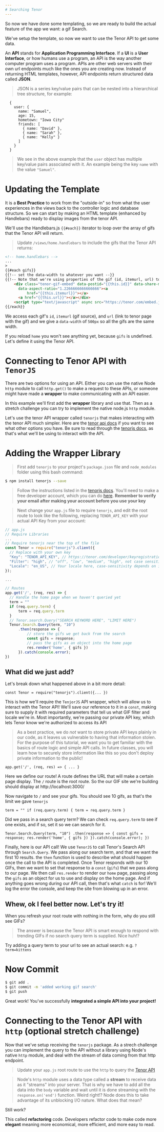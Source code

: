 ```yaml
---
# Searching Tenor
---
```


So now we have done some templating, so we are ready to build the actual feature of the app we want: a gif Search.

We've setup the template, so now we want to use the Tenor API to get some data.

An **API** stands for **Application Programming Interface**. If a **UI** is a **User Interface**, or how humans use a program, an API is the way another computer program uses a program. APIs are other web servers with their own url endpoints much like the ones you are creating now. Instead of returning HTML templates, however, API endpoints return structured data called **JSON**.

> JSON is a series key/value pairs that can be nested into a hierarchical tree structure, for example:

```
  {
    user: {
      name: "Samuel",
      age: 15,
      hometown: "Iowa City"
      friends: [
        { name: "David" },
        { name: "Sarah" },
        { name: "Kelly" }
      ]
    }
  }
```
> We see in the above example that the `user` object has multiple key/value pairs associated with it. An example being the key `name` with the value `"Samuel"`.

# Updating the Template

It is a **Best Practice** to work from the "outside-in" so from what the user experiences in the views back to the controller logic and database structure. So we can start by making an HTML template (enhanced by Handlebars) ready to display images from the tenor API.

We'll use the Handlebars.js `{{#each}}` iterator to loop over the array of gifs that the Tenor API will return.


> Update `/views/home.handlebars` to include the gifs that the Tenor API returns:

```html
<!-- home.handlebars -->
...
>
{{#each gifs}}
{{!-- set the data-width to whatever you want --}}
{{!-- Note that we're using properties of the gif (id, itemurl, url) to fill in information needed to render the gif --}}
    <div class="tenor-gif-embed" data-postid="{{this.id}}" data-share-method="host" data-width="500px"
      data-aspect-ratio="1.2266666666666666"><a
          href="{{this.itemurl}}"></a>
      <a href="{{this.url}}"></a></div>
    <script type="text/javascript" async src="https://tenor.com/embed.js"></script>
{{/each}}
```

We access each gif's `id`, `itemurl` (gif source), and `url` (link to tenor page with the gif) and we give a `data-width` of `500px` so all the gifs are the same width.

If you reload `home` you won't see anything yet, because `gifs` is undefined. Let's define it using the Tenor API.

# Connecting to Tenor API with `TenorJS`

There are two options for using an API. Either you can use the native Node `http` module to call `http.get()` to make a request to these APIs, or someone might have made a **wrapper** to make communicating with an API easier.

In this example we'll first add the **wrapper** library and use that. Then as a stretch challenge you can try to implement the native node.js `http` module.

Let's use the tenor API wrapper called `tenorjs` that makes interacting with the tenor API much simpler. Here are the [tenor api docs](https://tenor.com/gifapi/documentation) if you want to see what other options you have. Be sure to read through the [tenorjs docs](https://www.npmjs.com/package/tenorjs), as that's what we'll be using to interact with the API.

# Adding the Wrapper Library


> First add `tenorjs` to your project's `package.json` file and `node_modules` folder using this bash command:

```bash
$ npm install tenorjs --save
```

> Follow the instructions listed in the [tenorjs docs](https://www.npmjs.com/package/tenorjs). You'll need to make a free developer account, which you can do [here](https://tenor.com/developer/keyregistration). **Remember to verify your email after making your account before you use your key**

> Next change your `app.js` file to require `tenorjs`, and edit the root route to look like the following, replacing `TENOR_API_KEY` with your actual API Key from your account:

  ```js
  // app.js
  // Require Libraries
  ...
  // Require tenorjs near the top of the file
  const Tenor = require("tenorjs").client({
    // Replace with your own key
    "Key": "TENOR_API_KEY", // https://tenor.com/developer/keyregistration
    "Filter": "high", // "off", "low", "medium", "high", not case sensitive
    "Locale": "en_US", // Your locale here, case-sensitivity depends on input
});

  ...

  // Routes
  app.get('/', (req, res) => {
    // Handle the home page when we haven't queried yet
    term = ""
    if (req.query.term) {
        term = req.query.term
    }
    // Tenor.search.Query("SEARCH KEYWORD HERE", "LIMIT HERE")
    Tenor.Search.Query(term, "10")
        .then(response => {
            // store the gifs we get back from the search
            const gifs = response;
            // pass the gifs as an object into the home page
            res.render('home', { gifs })
        }).catch(console.error);
  })
  ```

## What did we just add?

Let's break down what happened above in a bit more detail:

`const Tenor = require("tenorjs").client({... })`

This is how we'll require the `TenjorJS` API wrapper, which will allow us to interact with the Tenor API! We'll save our reference to it in a `const`, making sure to supply it with required parameters that tell us what GIF filter and locale we're in. Most importantly, we're passing our private API key, which lets Tenor know we're authorized to access its API

> As a best practice, we do _not_ want to store private API keys plainly in our code, as it leaves us vulnerable to having that information stolen. For the purpose of this tutorial, we want you to get familiar with the basics of route logic and simple API calls. In future classes, you will learn how to securely store information like this so you don't deploy private information to the public!

`app.get('/', (req, res) => { ... }`

Here we define our route! A route defines the URL that will make a certain page display. The `/` route is the root route. So the our GIF site we're building should display at http://localhost:3000/

Now navigate to `/` and see your gifs. You should see 10 gifs, as that's the limit we gave `tenorjs`

`term = ""
if (req.query.term) {
    term = req.query.term
}`

Did we pass in a search query term? We can check `req.query.term` to see if one exists, and if so, set it so we can search for it.

`Tenor.Search.Query(term, "10")
    .then(response => {
        const gifs = response;
        res.render('home', { gifs })
    }).catch(console.error);
})`

Finally, here is our API call! We use `TenorJS` to call Tenor's Search API through `Search.Query`. We pass along our search term, and that we want the first 10 results. the `then` function is used to describe what should happen once the call to the API is completed. Once Tenor responds with our 10 GIFs, then we want to set that response to a `const` (`gifs`) that we pass along to our page. We then call `res.render` to render our `home` page, passing along the `gifs` as an object for us to use and display on the home page. And if anything goes wrong during our API call, then that's what `catch` is for! We'll log the error the console, and keep the site from blowing up in an error.

## Whew, ok I feel better now. Let's try it!

When you refresh your root route with nothing in the form, why do you still see GIFs?

> The answer is because the Tenor API is smart enough to respond with trending GIFs if no search query term is supplied. Nice huh!?

Try adding a query term to your url to see an actual search: e.g. `?term=kittens`

# Now Commit

```bash
$ git add .
$ git commit -m 'added working gif search'
$ git push
```

Great work! You've successfully **integrated a simple API into your project!**

# Connecting to the Tenor API with `http` (optional stretch challenge)

Now that we've setup receiving the `tenorjs` package. As a strech challenge you can implement the query to the API without a library using Node's native `http` module, and deal with the stream of data coming from that http endpoint.

> Update your `app.js` root route to use the `http` to query the [Tenor API](https://tenor.com/gifapi/documentation)

<!-- -->

> Node's `http` module uses a data type called a **stream** to receive data as it "streams" into your server. That is why we have to add all the data into the `body` variable and wait until it is done streaming with the `response.on('end')` function. Weird right!? Node does this to take advantage of its unblocking I/O nature. What does that mean?

Still work?

This called **refactoring** code. Developers refactor code to make code more **elegant** meaning more economical, more efficient, and more easy to read.
